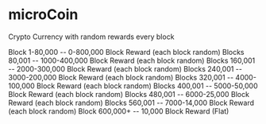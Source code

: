 microCoin
==============

Crypto Currency with random rewards every block

Block 1-80,000 -- 0-800,000 Block Reward (each block random)
Blocks 80,001  -- 1000-400,000 Block Reward (each block random)
Blocks 160,001 -- 2000-300,000 Block Reward (each block random)
Blocks 240,001 -- 3000-200,000 Block Reward (each block random)
Blocks 320,001 -- 4000-100,000 Block Reward (each block random)
Blocks 400,001 -- 5000-50,000 Block Reward (each block random)
Blocks 480,001 -- 6000-25,000 Block Reward (each block random)
Blocks 560,001 -- 7000-14,000 Block Reward (each block random)
Block 600,000+ -- 10,000 Block Reward (Flat)

